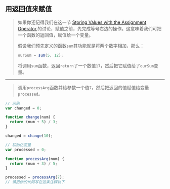 ## 用返回值来赋值

> 如果你还记得我们在这一节 [Storing Values with the Assignment Operator](https://learn.freecodecamp.one/javascript-algorithms-and-data-structures/basic-javascript/storing-values-with-the-assignment-operator),的讨论，赋值之前，先完成等号右边的操作。这意味着我们可把一个函数的返回值，赋值给一个变量。
>
> 假设我们预先定义的函数`sum`其功能就是将两个数字相加，那么：
>
> ```js
> ourSum = sum(5, 12);
> ```
>
> 将调用`sum`函数，返回`return`了一个数值`17`，然后把它赋值给了`ourSum`变量。

---

> 调用`processArg`函数并给参数一个值`7`，然后把返回的值赋值给变量`processed`。

```js
// 示例
var changed = 0;

function change(num) {
  return (num + 5) / 3;
}

changed = change(10);

// 初始化变量
var processed = 0;

function processArg(num) {
  return (num + 3) / 5;
}

processed = processArg(7);
// 请把你的代码写在这条注释以下

```

